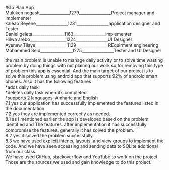 #Go Plan App<br>
Muluken negash_______________1279________________Project manager and implementer<br>
kaleab Beyene________________1231________________application designer and Tester<br>
Daniel geleta________________1163________________implementer<br>
Hilwa arebo__________________1224________________UI Designer<br>
Ayenew Tilaye________________1129________________REquirment engineering<br>
Mohammed Seid________________1275________________Tester and UI Designer<br>

 the main problem is unable to manage daily activity or to solve time wasting problem by doing things with out plainng our work so,for removing this type of problem this app is essential. And the main target of our project is to solve this problem using android app that supports 92%
of android smart phones. Also it has the following features<br>
	*adds daily task<br>
	*deletes daily task when it’s completed<br>
	*supports 2 languages: Amharic and English<br>
7.1 yes our application has successfully implemented the features listed in the documentation.<br>
7.2 yes they are implemented correctly as needed.<br>
8.1 as I mentioned earlier the app is developed based on the problem identified and
The features. after implementation it has successfully compromise the features. generally it has solved the problem.<br>
8.2 yes it solved the problem successfully.<br>
8.3 we have used explicit intents, layouts, and view groups to implement the code. And we have seen accessing and sending data to SQLite additional from our class.<br>
We have used GitHub, stackoverflow and YouTube to work on the project. Those are the sources we used and gain knowledge to do this project.
	  
